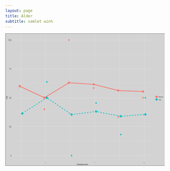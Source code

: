 ```yaml
---
layout: page
title: Alder
subtitle: samlet win%
---
```


![hej](https://raw.githubusercontent.com/AugustSD2111/pindespil1908.github.io/refs/heads/master/assets/img/alder_rank.png)
